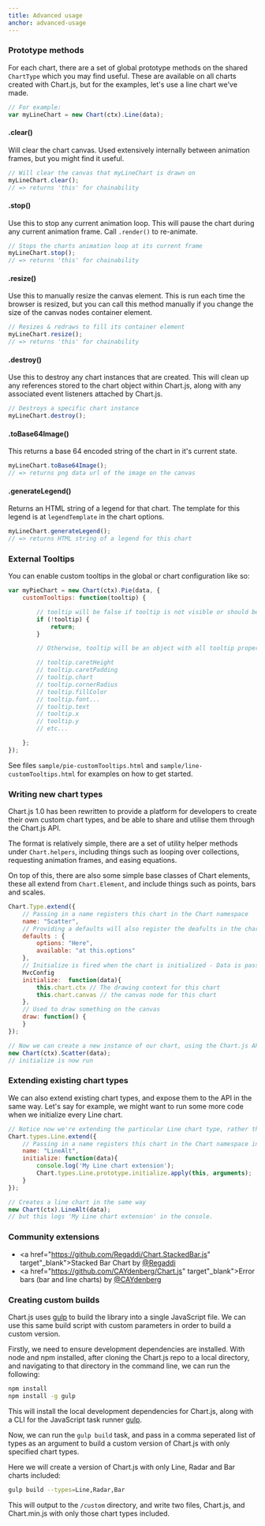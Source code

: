```yaml
---
title: Advanced usage
anchor: advanced-usage
---
```



### Prototype methods

For each chart, there are a set of global prototype methods on the shared `ChartType` which you may find useful. These are available on all charts created with Chart.js, but for the examples, let's use a line chart we've made.

```javascript
// For example:
var myLineChart = new Chart(ctx).Line(data);
```

#### .clear()

Will clear the chart canvas. Used extensively internally between animation frames, but you might find it useful.

```javascript
// Will clear the canvas that myLineChart is drawn on
myLineChart.clear();
// => returns 'this' for chainability
```

#### .stop()

Use this to stop any current animation loop. This will pause the chart during any current animation frame. Call `.render()` to re-animate.

```javascript
// Stops the charts animation loop at its current frame
myLineChart.stop();
// => returns 'this' for chainability
```

#### .resize()

Use this to manually resize the canvas element. This is run each time the browser is resized, but you can call this method manually if you change the size of the canvas nodes container element.

```javascript
// Resizes & redraws to fill its container element
myLineChart.resize();
// => returns 'this' for chainability
```

#### .destroy()

Use this to destroy any chart instances that are created. This will clean up any references stored to the chart object within Chart.js, along with any associated event listeners attached by Chart.js.

```javascript
// Destroys a specific chart instance
myLineChart.destroy();
```

#### .toBase64Image()

This returns a base 64 encoded string of the chart in it's current state.

```javascript
myLineChart.toBase64Image();
// => returns png data url of the image on the canvas
```

#### .generateLegend()

Returns an HTML string of a legend for that chart. The template for this legend is at `legendTemplate` in the chart options.

```javascript
myLineChart.generateLegend();
// => returns HTML string of a legend for this chart
```

### External Tooltips

You can enable custom tooltips in the global or chart configuration like so:

```javascript
var myPieChart = new Chart(ctx).Pie(data, {
	customTooltips: function(tooltip) {

        // tooltip will be false if tooltip is not visible or should be hidden
        if (!tooltip) {
            return;
        }

        // Otherwise, tooltip will be an object with all tooltip properties like:

        // tooltip.caretHeight
        // tooltip.caretPadding
        // tooltip.chart
        // tooltip.cornerRadius
        // tooltip.fillColor
        // tooltip.font...
        // tooltip.text
        // tooltip.x
        // tooltip.y
        // etc...

    };
});
```

See files `sample/pie-customTooltips.html` and `sample/line-customTooltips.html` for examples on how to get started.


### Writing new chart types

Chart.js 1.0 has been rewritten to provide a platform for developers to create their own custom chart types, and be able to share and utilise them through the Chart.js API.

The format is relatively simple, there are a set of utility helper methods under `Chart.helpers`, including things such as looping over collections, requesting animation frames, and easing equations.

On top of this, there are also some simple base classes of Chart elements, these all extend from `Chart.Element`, and include things such as points, bars and scales.

```javascript
Chart.Type.extend({
	// Passing in a name registers this chart in the Chart namespace
	name: "Scatter",
	// Providing a defaults will also register the deafults in the chart namespace
	defaults : {
		options: "Here",
		available: "at this.options"
	},
	// Initialize is fired when the chart is initialized - Data is passed in as a parameter
	MvcConfig
	initialize:  function(data){
		this.chart.ctx // The drawing context for this chart
		this.chart.canvas // the canvas node for this chart
	},
	// Used to draw something on the canvas
	draw: function() {
	}
});

// Now we can create a new instance of our chart, using the Chart.js API
new Chart(ctx).Scatter(data);
// initialize is now run
```

### Extending existing chart types

We can also extend existing chart types, and expose them to the API in the same way. Let's say for example, we might want to run some more code when we initialize every Line chart.

```javascript
// Notice now we're extending the particular Line chart type, rather than the base class.
Chart.types.Line.extend({
	// Passing in a name registers this chart in the Chart namespace in the same way
	name: "LineAlt",
	initialize: function(data){
		console.log('My Line chart extension');
		Chart.types.Line.prototype.initialize.apply(this, arguments);
	}
});

// Creates a line chart in the same way
new Chart(ctx).LineAlt(data);
// but this logs 'My Line chart extension' in the console.
```

### Community extensions

- <a href="https://github.com/Regaddi/Chart.StackedBar.js" target"_blank">Stacked Bar Chart</a> by <a href="https://twitter.com/Regaddi" target="_blank">@Regaddi</a>
- <a href="https://github.com/CAYdenberg/Chart.js" target"_blank">Error bars (bar and line charts)</a> by <a href="https://twitter.com/CAYdenberg" target="_blank">@CAYdenberg</a>

### Creating custom builds

Chart.js uses <a href="http://gulpjs.com/" target="_blank">gulp</a> to build the library into a single JavaScript file. We can use this same build script with custom parameters in order to build a custom version.

Firstly, we need to ensure development dependencies are installed. With node and npm installed, after cloning the Chart.js repo to a local directory, and navigating to that directory in the command line, we can run the following:

```bash
npm install
npm install -g gulp
```

This will install the local development dependencies for Chart.js, along with a CLI for the JavaScript task runner <a href="http://gulpjs.com/" target="_blank">gulp</a>.

Now, we can run the `gulp build` task, and pass in a comma seperated list of types as an argument to build a custom version of Chart.js with only specified chart types.

Here we will create a version of Chart.js with only Line, Radar and Bar charts included:

```bash
gulp build --types=Line,Radar,Bar
```

This will output to the `/custom` directory, and write two files, Chart.js, and Chart.min.js with only those chart types included.
